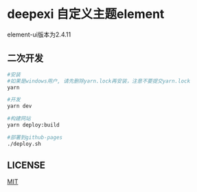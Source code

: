 # deepexi 自定义主题element
element-ui版本为2.4.11
## 二次开发

```sh
#安装 
#如果是windows用户, 请先删除yarn.lock再安装，注意不要提交yarn.lock
yarn

#开发
yarn dev

#构建网站
yarn deploy:build

#部署到github-pages
./deploy.sh
```

## LICENSE
[MIT](LICENSE)
